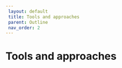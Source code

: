 ```yaml
---
 layout: default
 title: Tools and approaches
 parent: Outline
 nav_order: 2
---
```

# Tools and approaches

